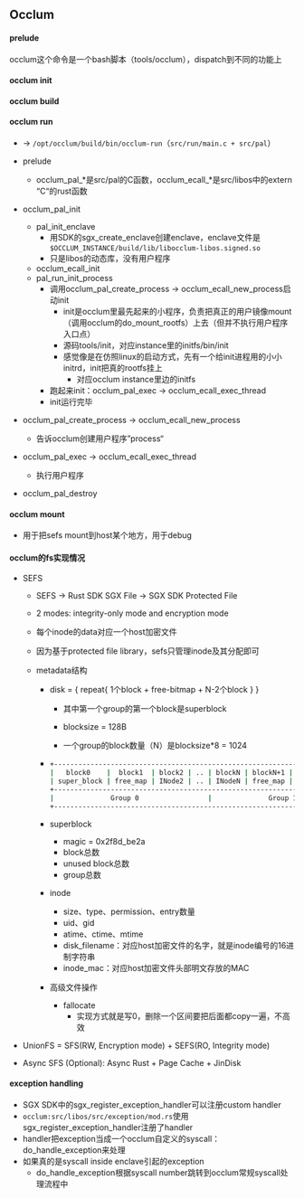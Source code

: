 ## Occlum

#### prelude

occlum这个命令是一个bash脚本（tools/occlum），dispatch到不同的功能上

#### occlum init

#### occlum build

#### occlum run

- -> `/opt/occlum/build/bin/occlum-run`（`src/run/main.c + src/pal`）

- prelude
  - occlum_pal\_\*是src/pal的C函数，occlum_ecall\_\*是src/libos中的extern “C“的rust函数
- occlum_pal_init
  - pal_init_enclave
    - 用SDK的sgx_create_enclave创建enclave，enclave文件是`$OCCLUM_INSTANCE/build/lib/libocclum-libos.signed.so`
    - 只是libos的动态库，没有用户程序
  - occlum_ecall_init
  - pal_run_init_process
    - 调用occlum_pal_create_process -> occlum_ecall_new_process启动init
      - init是occlum里最先起来的小程序，负责把真正的用户镜像mount（调用occlum的do_mount_rootfs）上去（但并不执行用户程序入口点）
      - 源码tools/init，对应instance里的initfs/bin/init
      - 感觉像是在仿照linux的启动方式，先有一个给init进程用的小小initrd，init把真的rootfs挂上
        - 对应occlum instance里边的initfs
    - 跑起来init：occlum_pal_exec -> occlum_ecall_exec_thread
    - init运行完毕
- occlum_pal_create_process -> occlum_ecall_new_process
  - 告诉occlum创建用户程序”process“
- occlum_pal_exec -> occlum_ecall_exec_thread
  - 执行用户程序
- occlum_pal_destroy

#### occlum mount

- 用于把sefs mount到host某个地方，用于debug

#### occlum的fs实现情况

- SEFS
  - SEFS -> Rust SDK SGX File -> SGX SDK Protected File
  
  - 2 modes: integrity-only mode and encryption mode
  
  - 每个inode的data对应一个host加密文件
  
  - 因为基于protected file library，sefs只管理inode及其分配即可
  
  - metadata结构
  
    - disk = { repeat{ 1个block + free-bitmap + N-2个block } }
  
      - 其中第一个group的第一个block是superblock
  
      - blocksize = 128B
  
      - 一个group的block数量（N）是blocksize*8 = 1024
  
    - ```bash
      +--------------------------------------------------------------------------+
      |   block0    |  block1  | block2 | .. | blockN | blockN+1 | blockN+2 | .. |
      | super_block | free_map | INode2 | .. | INodeN | free_map | INodeN+2 | .. |
      +--------------------------------------------------------------------------+
      |              Group 0                 |              Group 1              |
      +--------------------------------------------------------------------------+
      ```
  
    - superblock
  
      - magic = 0x2f8d_be2a
      - block总数
      - unused block总数
      - group总数
  
    - inode
  
      - size、type、permission、entry数量
      - uid、gid
      - atime、ctime、mtime
      - disk_filename：对应host加密文件的名字，就是inode编号的16进制字符串
      - inode_mac：对应host加密文件头部明文存放的MAC
  
    - 高级文件操作
  
      - fallocate
        - 实现方式就是写0，删除一个区间要把后面都copy一遍，不高效
  
- UnionFS = SFS(RW, Encryption mode) + SEFS(RO, Integrity mode)

- Async SFS (Optional): Async Rust + Page Cache + JinDisk

#### exception handling

- SGX SDK中的sgx_register_exception_handler可以注册custom handler
- `occlum:src/libos/src/exception/mod.rs`使用sgx_register_exception_handler注册了handler
- handler把exception当成一个occlum自定义的syscall：do_handle_exception来处理
- 如果真的是syscall inside enclave引起的exception
  - do_handle_exception根据syscall number跳转到occlum常规syscall处理流程中